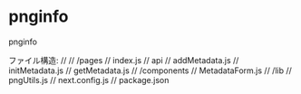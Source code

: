 # pnginfo
pnginfo

 ファイル構造:
// 
// /pages
//   index.js
//   api
//     addMetadata.js
//     initMetadata.js
//     getMetadata.js
// /components
//   MetadataForm.js
// /lib
//   pngUtils.js
// next.config.js
// package.json